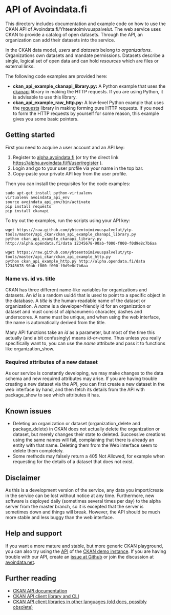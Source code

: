 
# API of Avoindata.fi

This directory includes documentation and example code on how to use the CKAN API of Avoindata.fi/Yhteentoimivuuspalvelut. The web service uses CKAN to provide a catalog of open datasets. Through the API, an organization can add their datasets into the service.

In the CKAN data model, *users* and *datasets* belong to *organizations*. Organizations own datasets and mandate permissions. Datasets describe a single, logical set of open data and can hold *resources* which are files or external links.

The following code examples are provided here:

* **ckan_api_example_ckanapi_library.py:** A Python example that uses the [ckanapi][ckanapilib] library in making the HTTP requests. If you are using Python, it is advisable to use this library.
* **ckan_api_example_raw_http.py:** A low-level Python example that uses the [requests][requests] library in making forming pure HTTP requests. If you need to form the HTTP requests by yourself for some reason, this example gives you some basic pointers.

## Getting started

First you need to acquire a user account and an API key:

1. Register to [alpha.avoindata.fi](https://alpha.avoindata.fi) (or try the direct link https://alpha.avoindata.fi/fi/user/register ).
2. Login and go to your user profile via your name in the top bar.
3. Copy-paste your private API key from the user profile.

Then you can install the prequisites for the code examples:

    sudo apt-get install python-virtualenv
    virtualenv avoindata_api_env
    source avoindata_api_env/bin/activate
    pip install requests
    pip install ckanapi

To try out the examples, run the scripts using your API key:

    wget https://raw.github.com/yhteentoimivuuspalvelut/ytp-tools/master/api_ckan/ckan_api_example_ckanapi_library.py
    python ckan_api_example_ckanapi_library.py http://alpha.opendata.fi/data 12345678-90ab-f000-f000-f0d9e8c7b6aa

    wget https://raw.github.com/yhteentoimivuuspalvelut/ytp-tools/master/api_ckan/ckan_api_example_http.py
    python ckan_api_example_http.py http://alpha.opendata.fi/data 12345678-90ab-f000-f000-f0d9e8c7b6aa

### Name vs. id vs. title

CKAN has three different name-like variables for organizations and datasets. An *id* is a random uuid4 that is used to point to a specific object in the database. A *title* is the human-readable name of the dataset or organization. A *name* is a developer-friendly id for an organization or dataset and must consist of alphanumeric character, dashes and underscores. A name must be unique, and when using the web interface, the name is automatically derived from the title.

Many API functions take an *id* as a parameter, but most of the time this actually (and a bit confusingly) means *id-or-name*. Thus unless you really specifically want to, you can use the *name* attribute and pass it to functions like organization_show.

### Required attributes of a new dataset

As our service is constantly developing, we may make changes to the data schema and new required attributes may arise. If you are having trouble creating a new dataset via the API, you can first create a new dataset in the web interface by hand, and then fetch its details from the API with package_show to see which attributes it has.

## Known issues

* Deleting an organization or dataset (organization_delete and package_delete) in CKAN does not actually delete the organization or dataset, but merely changes their state to deleted. Successive creations using the same names will fail, complaining that there is already an entity with that name. Deleting them from the Web interface seem to delete them completely.
* Some methods may falsely return a 405 Not Allowed, for example when requesting for the details of a dataset that does not exist.

## Disclaimer

As this is a development version of the service, any data you import/create in the service can be lost without notice at any time. Furthermore, new software is deployed daily (sometimes several times per day) to the alpha server from the master branch, so it is excepted that the server is sometimes down and things will break. However, the API should be much more stable and less buggy than the web interface.

## Help and support

If you want a more mature and stable, but more generic CKAN playground, you can also try using the [API](http://demo.ckan.org/api) of the [CKAN demo instance](http://demo.ckan.org). If you are having trouble with our API, create an [issue at Github](https://github.com/yhteentoimivuuspalvelut/ytp/issues) or join the discussion at [avoindata.net](http://avoindata.net/questions/suomen-avoimen-datan-portaalin-rakentaminen).

## Further reading

* [CKAN API documentation][ckanapidocs]
* [CKAN API client library and CLI][ckanapilib]
* [CKAN API client libraries in other languages (old docs, possibly obsolete)][otherclients]

[ckanapidocs]: http://docs.ckan.org/en/latest/api/index.html
[ckanapilib]: https://github.com/okfn/ckanapi
[requests]: http://requests.readthedocs.org/en/latest/
[otherclients]: http://docs.ckan.org/en/ckan-1.7.1/api.html#clients
